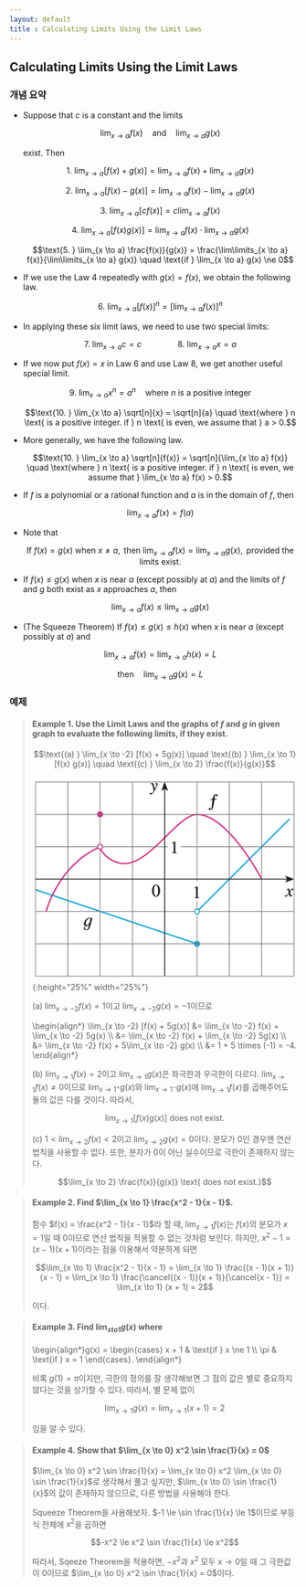 ```yaml
---
layout: default
title : Calculating Limits Using the Limit Laws
---
```


## Calculating Limits Using the Limit Laws

### 개념 요약

 - Suppose that $c$ is a constant and the limits

    $$\lim_{x \to a} f(x) \quad \text{and} \quad \lim_{x \to a} g(x)$$

    exist. Then

    $$\text{1. } \lim_{x \to a} [f(x) + g(x)] = \lim_{x \to a} f(x) + \lim_{x \to a} g(x)$$

    $$\text{2. } \lim_{x \to a} [f(x) - g(x)] = \lim_{x \to a} f(x) - \lim_{x \to a} g(x)$$

    $$\text{3. } \lim_{x \to a} [cf(x)] = c \lim_{x \to a} f(x)$$

    $$\text{4. } \lim_{x \to a} [f(x) g(x)] = \lim_{x \to a} f(x) \cdot \lim_{x \to a} g(x)$$

    $$\text{5. } \lim_{x \to a} \frac{f(x)}{g(x)} = \frac{\lim\limits_{x \to a} f(x)}{\lim\limits_{x \to a} g(x)} \quad \text{if } \lim_{x \to a} g(x) \ne 0$$

- If we use the Law 4 repeatedly with $g(x) = f(x)$, we obtain the following law.
    
    $$\text{6. } \lim_{x \to a} \left[f(x) \right]^n = \left[\lim_{x \to a} f(x) \right]^n$$

- In applying these six limit laws, we need to use two special limits:

    $$\text{7. } \lim_{x \to a} c = c \qquad \qquad \text{8. } \lim_{x \to a} x = a$$ 

- If we now put $f(x) = x$ in Law 6 and use Law 8, we get another useful special limit.

    $$\text{9. } \lim_{x \to a} x^n = a^n \quad \text{where } n \text{ is a positive integer}$$

    $$\text{10. } \lim_{x \to a} \sqrt[n]{x} = \sqrt[n]{a} \quad \text{where } n \text{ is a positive integer. if } n \text{ is even, we assume that } a > 0.$$

- More generally, we have the following law.

    $$\text{10. } \lim_{x \to a} \sqrt[n]{f(x)} = \sqrt[n]{\lim_{x \to a} f(x)} \quad \text{where } n \text{ is a positive integer. if } n \text{ is even, we assume that } \lim_{x \to a} f(x) > 0.$$

- If $f$ is a polynomial or a rational function and $a$ is in the domain of $f$, then

    $$\lim_{x \to a} f(x) = f(a)$$

- Note that

    $$\text{If } f(x) = g(x) \text{ when } x \ne a, \text{ then } \lim_{x \to a} f(x) = \lim_{x \to a} g(x), \text{ provided the limits exist.}$$

- If $f(x) \le g(x)$ when $x$ is near $a$ (except possibly at $a$) and the limits of $f$ and $g$ both exist as $x$ approaches $a$, then

    $$\lim_{x \to a} f(x) \le \lim_{x \to a} g(x)$$

- (The Squeeze Theorem) If $f(x) \le g(x) \le h(x)$ when $x$ is near $a$ (except possibly at $a$) and

    $$\lim_{x \to a} f(x) = \lim_{x \to a} h(x) = L$$

    $$\text{then} \quad \lim_{x \to a} g(x) = L$$

### 예제

> #### Example 1. Use the Limit Laws and the graphs of $f$ and $g$ in given graph to evaluate the following limits, if they exist.
>
> $$\text{(a) } \lim_{x \to -2} [f(x) + 5g(x)] \quad \text{(b) } \lim_{x \to 1} [f(x) g(x)] \quad \text{(c) } \lim_{x \to 2} \frac{f(x)}{g(x)}$$
>
> ![Graph](./assets/3/1.png){:height="25%" width="25%"}
>
> (a) $\lim_{x \to -2} f(x) = 1$이고 $\lim_{x \to -2} g(x) = -1$이므로 
>
> \begin{align\*} \lim_{x \to -2} [f(x) + 5g(x)] &= \lim_{x \to -2} f(x) + \lim_{x \to -2} 5g(x) \\\\ 
&= \lim_{x \to -2} f(x) + \lim_{x \to -2} 5g(x) \\\\ 
&= \lim_{x \to -2} f(x) + 5\lim_{x \to -2} g(x) \\\\ 
&= 1 + 5 \times (-1) = -4. \end{align\*}
>
> (b) $\lim_{x \to 1} f(x) = 2$이고 $\lim_{x \to 1} g(x)$은 좌극한과 우극한이 다르다. $\lim_{x \to 1} f(x) \ne 0$이므로 $\lim_{x \to 1^+} g(x)$와 $\lim_{x \to 1^-} g(x)$에 $\lim_{x \to 1} f(x)$를 곱해주어도 둘의 값은 다를 것이다. 따라서,
>
> $$\lim_{x \to 1} [f(x) g(x)] \text{ does not exist.}$$
>
> (c) $1 < \lim_{x \to 2} f(x) < 2$이고 $\lim_{x \to 2} g(x) = 0$이다. 분모가 $0$인 경우엔 연산 법칙을 사용할 수 없다. 또한, 분자가 $0$이 아닌 실수이므로 극한이 존재하지 않는다.
>
> $$\lim_{x \to 2} \frac{f(x)}{g(x)} \text{ does not exist.}$$

> #### Example 2. Find $\lim_{x \to 1} \frac{x^2 - 1}{x - 1}$.
>
> 함수 $f(x) = \frac{x^2 - 1}{x - 1}$라 할 때, $\lim_{x \to 1} f(x)$는 $f(x)$의 분모가 $x = 1$일 때 $0$이므로 연산 법칙을 적용할 수 없는 것처럼 보인다. 하지만, $x^2 - 1 = (x - 1)(x + 1)$이라는 점을 이용해서 약분하게 되면
>
> $$\lim_{x \to 1} \frac{x^2 - 1}{x - 1} = \lim_{x \to 1} \frac{(x - 1)(x + 1)}{x - 1} = \lim_{x \to 1} \frac{\cancel{(x - 1)}(x + 1)}{\cancel{x - 1}} = \lim_{x \to 1} (x + 1) = 2$$
>
> 이다.

> #### Example 3. Find $\lim_{x to 1} g(x)$ where
>
> \begin{align\*}g(x) = \begin{cases} x + 1 & \text{if } x \ne 1 \\\\ 
 \pi & \text{if } x = 1 \end{cases}. \end{align\*}
>
> 비록 $g(1) = \pi$이지만, 극한의 정의를 잘 생각해보면 그 점의 값은 별로 중요하지 않다는 것을 상기할 수 있다. 따라서, 별 문제 없이 
>
> $$\lim_{x \to 1} g(x) = \lim_{x \to 1} (x + 1) = 2$$
>
> 임을 알 수 있다.

> #### Example 4. Show that $\lim_{x \to 0} x^2 \sin \frac{1}{x} = 0$
>
> $\lim_{x \to 0} x^2 \sin \frac{1}{x} = \lim_{x \to 0} x^2 \lim_{x \to 0} \sin \frac{1}{x}$로 생각해서 풀고 싶지만, $\lim_{x \to 0} \sin \frac{1}{x}$의 값이 존재하지 않으므로, 다른 방법을 사용해야 한다.
> 
> Squeeze Theorem을 사용해보자. $-1 \le \sin \frac{1}{x} \le 1$이므로 부등식 전체에 $x^2$을 곱하면 
>
> $$-x^2 \le x^2 \sin \frac{1}{x} \le x^2$$
>
> 따라서, Sqeeze Theorem을 적용하면, $-x^2$과 $x^2$ 모두 $x \to 0$일 때 그 극한값이 $0$이므로 $\lim_{x \to 0} x^2 \sin \frac{1}{x} = 0$이다.